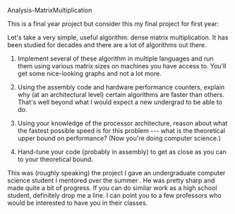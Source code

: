 Analysis-MatrixMultiplication

This is a final year project but consider this my final project for first year:

Let's take a very simple, useful algorithm: dense matrix multiplication.
 It has been studied for decades and there are a lot of algorithms out there.

1) Implement several of these algorithm in multiple languages and 
    run them using various matrix sizes on machines you have access to. 
    You'll get some nice-looking graphs and not a lot more.

2) Using the assembly code and hardware performance counters, 
     explain why (at an architectural level) certain algorithms are faster than others. 
     That's well beyond what I would expect a new undergrad to be able to do.

3) Using your knowledge of the processor architecture, 
     reason about what the fastest possible speed is for this problem 
     --- what is the theoretical upper bound on performance? 
     (Now you're doing computer science.)

4) Hand-tune your code (probably in assembly) to get as close as you can to your theoretical bound.

This was (roughly speaking) the project I gave an undergraduate computer science student I mentored over the summer
. He was pretty sharp and made quite a bit of progress. 
If you can do similar work as a high school student, definitely drop me a line.
 I can point you to a few professors who would be interested to have you in their classes.